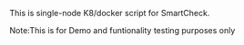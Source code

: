 This is single-node K8/docker script for SmartCheck.

Note:This is for Demo and funtionality testing purposes only

